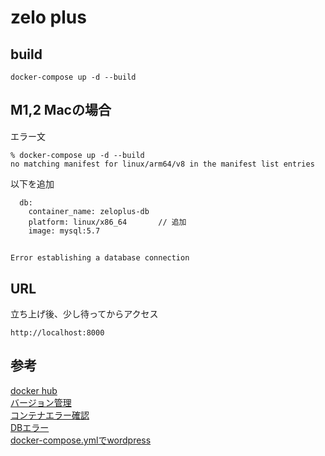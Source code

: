 # zelo plus


## build
```
docker-compose up -d --build
```
## M1,2 Macの場合

エラー文
```
% docker-compose up -d --build
no matching manifest for linux/arm64/v8 in the manifest list entries
```
以下を追加
```
  db:
    container_name: zeloplus-db
    platform: linux/x86_64       // 追加
    image: mysql:5.7
```

##
```
Error establishing a database connection
```

## URL
立ち上げ後、少し待ってからアクセス  
```
http://localhost:8000
```

## 参考
[docker hub](https://hub.docker.com/_/wordpress/tags?page=1&name=php8.1)  
[バージョン管理](https://webgaku.net/jp/wordpress/requirements/)  
[コンテナエラー確認](https://ysko909.github.io/posts/docker-container-gets-into-restarting-loop/)  
[DBエラー](https://qiita.com/kazumawada/items/dec8cf5b96dbaf4992f0)  
[docker-compose.ymlでwordpress](https://www.distant-view.co.jp/column/6623/)  




